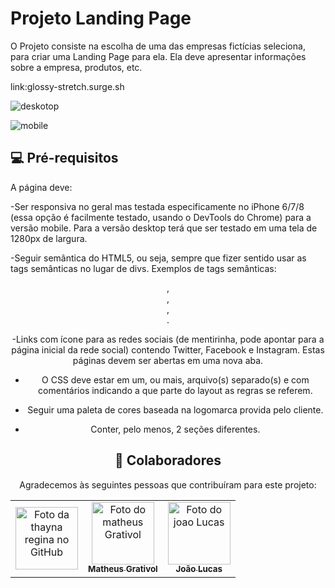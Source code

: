 # Projeto Landing Page

O Projeto consiste na escolha de uma das empresas fictícias seleciona, para criar uma Landing Page para ela. Ela deve apresentar informações sobre a empresa, produtos, etc. 

link:glossy-stretch.surge.sh

>>>>>>>>>>>>>>>>>>>>>>>>>>>>>>>>>>>>>>>>>>>>>>>>>>>>>>>>>>>>>>>>>>>>>>>>>>>>>>>>>>>>>>>>>>>>>>>>>>>>>>>>>>>>>>>>>>>>>


![deskotop](https://user-images.githubusercontent.com/79390113/140627319-6bf29ef1-138d-4d68-a814-dbb0c89d74d2.png)


![mobile](https://user-images.githubusercontent.com/79390113/140627321-dc920755-ffef-45ed-8753-51fda5c332d6.png)





## 💻 Pré-requisitos

A página deve:

-Ser responsiva no geral mas testada especificamente no iPhone 6/7/8 (essa opção é facilmente testado, usando o DevTools do Chrome) para a versão mobile. Para a versão desktop terá que ser testado em uma tela de 1280px de largura.

-Seguir semântica do HTML5, ou seja, sempre que fizer sentido usar as tags semânticas no lugar de divs. Exemplos de tags semânticas: <header>, <nav>, <main> , <footer>.
  
-Links com ícone para as redes sociais (de mentirinha, pode apontar para a página inicial da rede social) contendo Twitter, Facebook e Instagram. Estas páginas devem ser abertas em uma nova aba.

- O CSS deve estar em um, ou mais, arquivo(s) separado(s) e com comentários indicando a que parte do layout as regras se referem.
  
- Seguir uma paleta de cores baseada na logomarca provida pelo cliente.
  
 - Conter, pelo menos, 2 seções diferentes.
  
 



## 🤝 Colaboradores

Agradecemos às seguintes pessoas que contribuíram para este projeto:

<table>
  <tr>
    <td align="center">
      <a href="https://github.com/thaynareginam">
        <img src="https://avatars.githubusercontent.com/u/79390113?s…00&u=b065c64098c5b02a518c275d6d7449b1c2973559&v=4/u/31936044" width="100px;" alt="Foto da thayna regina no GitHub"/><br>
        <sub>
          <bThayna Regina Manoel</b>
        </sub>
      </a>
    </td>
    <td align="center">
      <a href="https://github.com/future4code/Matheus-Grativol">
        <img src="https://avatars.githubusercontent.com/u/80927630?v=4" width="100px;" alt="Foto do matheus Grativol"/><br>
        <sub>
          <b>Matheus Grativol</b>
        </sub>
      </a>
    </td>
    <td align="center">
      <a href="https://github.com/jaolucas7">
        <img src="	https://avatars.githubusercontent.com/u/89319592?v=4" width="100px;" alt="Foto do joao Lucas"/><br>
        <sub>
          <b>João Lucas</b>
        </sub>
      </a>
    </td>
  </tr>
</table>


